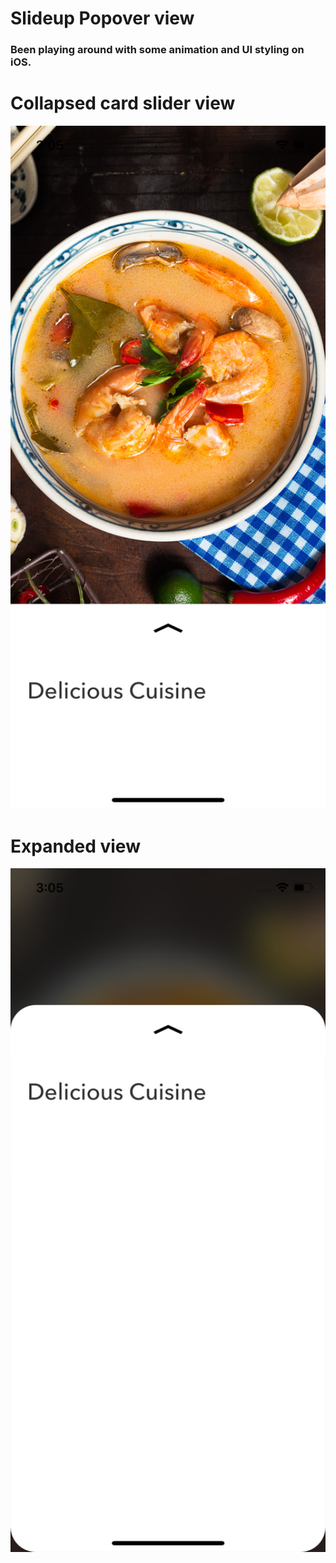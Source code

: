 
# Slideup Popover view
### Been playing around with some animation and UI styling on iOS.


# Collapsed card slider view
<div align = "center">
<img src="screenshots/collapsed.png" width="700px" />
</div>


# Expanded view
<div align = "center">
<img src="screenshots/expanded.png" width="700px" />
</div>

